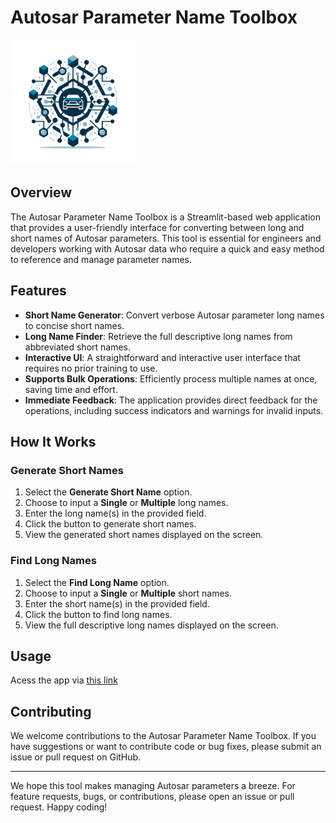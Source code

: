 
# Autosar Parameter Name Toolbox
<img src="autosar_logo.png" width="200" height="200"/>
<!-- ![Autosar Logo](autosar_logo.png) -->

## Overview
The Autosar Parameter Name Toolbox is a Streamlit-based web application that provides a user-friendly interface for converting between long and short names of Autosar parameters. This tool is essential for engineers and developers working with Autosar data who require a quick and easy method to reference and manage parameter names.

## Features
- **Short Name Generator**: Convert verbose Autosar parameter long names to concise short names.
- **Long Name Finder**: Retrieve the full descriptive long names from abbreviated short names.
- **Interactive UI**: A straightforward and interactive user interface that requires no prior training to use.
- **Supports Bulk Operations**: Efficiently process multiple names at once, saving time and effort.
- **Immediate Feedback**: The application provides direct feedback for the operations, including success indicators and warnings for invalid inputs.

## How It Works

### Generate Short Names
1. Select the **Generate Short Name** option.
2. Choose to input a **Single** or **Multiple** long names.
3. Enter the long name(s) in the provided field.
4. Click the button to generate short names.
5. View the generated short names displayed on the screen.

### Find Long Names
1. Select the **Find Long Name** option.
2. Choose to input a **Single** or **Multiple** short names.
3. Enter the short name(s) in the provided field.
4. Click the button to find long names.
5. View the full descriptive long names displayed on the screen.

## Usage
Acess the app via [this link](https://autosar-name-gen.streamlit.app/)

## Contributing
We welcome contributions to the Autosar Parameter Name Toolbox. If you have suggestions or want to contribute code or bug fixes, please submit an issue or pull request on GitHub.

---
We hope this tool makes managing Autosar parameters a breeze. For feature requests, bugs, or contributions, please open an issue or pull request. Happy coding!
